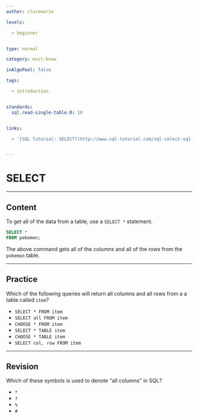 ```yaml
---
author: claremarie

levels:

  - beginner


type: normal

category: must-know

inAlgoPool: false

tags:

  - introduction


standards:
  sql.read-single-table.0: 10


links:

  - '[SQL Tutorial: SELECT](http://www.sql-tutorial.com/sql-select-sql-tutorial/){website}'


---
```


# SELECT

---
## Content

To get all of the data from a table, use a `SELECT *` statement.

```sql
SELECT *
FROM pokemon;
```

The above command gets all of the *columns* and all of the *rows* from the `pokemon` table.


---
## Practice

Which of the following queries will return all columns and all rows from a a table called `item`?


* `SELECT * FROM item`
* `SELECT all FROM item`
* `CHOOSE * FROM item`
* `SELECT * TABLE item`
* `CHOOSE * TABLE item`
* `SELECT col, row FROM item`

---
## Revision

Which of these symbols is used to denote "all columns" in SQL?


* `*`
* `?`
* `%`
* `#`
